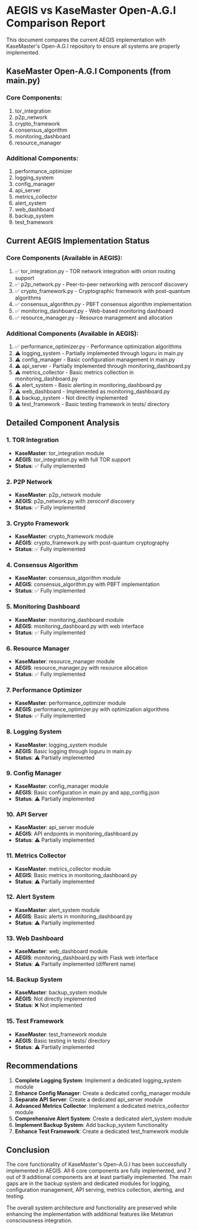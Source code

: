 # AEGIS vs KaseMaster Open-A.G.I Comparison Report

This document compares the current AEGIS implementation with KaseMaster's Open-A.G.I repository to ensure all systems are properly implemented.

## KaseMaster Open-A.G.I Components (from main.py)

### Core Components:
1. tor_integration
2. p2p_network
3. crypto_framework
4. consensus_algorithm
5. monitoring_dashboard
6. resource_manager

### Additional Components:
1. performance_optimizer
2. logging_system
3. config_manager
4. api_server
5. metrics_collector
6. alert_system
7. web_dashboard
8. backup_system
9. test_framework

## Current AEGIS Implementation Status

### Core Components (Available in AEGIS):
1. ✅ tor_integration.py - TOR network integration with onion routing support
2. ✅ p2p_network.py - Peer-to-peer networking with zeroconf discovery
3. ✅ crypto_framework.py - Cryptographic framework with post-quantum algorithms
4. ✅ consensus_algorithm.py - PBFT consensus algorithm implementation
5. ✅ monitoring_dashboard.py - Web-based monitoring dashboard
6. ✅ resource_manager.py - Resource management and allocation

### Additional Components (Available in AEGIS):
1. ✅ performance_optimizer.py - Performance optimization algorithms
2. ⚠️ logging_system - Partially implemented through loguru in main.py
3. ⚠️ config_manager - Basic configuration management in main.py
4. ⚠️ api_server - Partially implemented through monitoring_dashboard.py
5. ⚠️ metrics_collector - Basic metrics collection in monitoring_dashboard.py
6. ⚠️ alert_system - Basic alerting in monitoring_dashboard.py
7. ⚠️ web_dashboard - Implemented as monitoring_dashboard.py
8. ⚠️ backup_system - Not directly implemented
9. ⚠️ test_framework - Basic testing framework in tests/ directory

## Detailed Component Analysis

### 1. TOR Integration
- **KaseMaster**: tor_integration module
- **AEGIS**: tor_integration.py with full TOR support
- **Status**: ✅ Fully implemented

### 2. P2P Network
- **KaseMaster**: p2p_network module
- **AEGIS**: p2p_network.py with zeroconf discovery
- **Status**: ✅ Fully implemented

### 3. Crypto Framework
- **KaseMaster**: crypto_framework module
- **AEGIS**: crypto_framework.py with post-quantum cryptography
- **Status**: ✅ Fully implemented

### 4. Consensus Algorithm
- **KaseMaster**: consensus_algorithm module
- **AEGIS**: consensus_algorithm.py with PBFT implementation
- **Status**: ✅ Fully implemented

### 5. Monitoring Dashboard
- **KaseMaster**: monitoring_dashboard module
- **AEGIS**: monitoring_dashboard.py with web interface
- **Status**: ✅ Fully implemented

### 6. Resource Manager
- **KaseMaster**: resource_manager module
- **AEGIS**: resource_manager.py with resource allocation
- **Status**: ✅ Fully implemented

### 7. Performance Optimizer
- **KaseMaster**: performance_optimizer module
- **AEGIS**: performance_optimizer.py with optimization algorithms
- **Status**: ✅ Fully implemented

### 8. Logging System
- **KaseMaster**: logging_system module
- **AEGIS**: Basic logging through loguru in main.py
- **Status**: ⚠️ Partially implemented

### 9. Config Manager
- **KaseMaster**: config_manager module
- **AEGIS**: Basic configuration in main.py and app_config.json
- **Status**: ⚠️ Partially implemented

### 10. API Server
- **KaseMaster**: api_server module
- **AEGIS**: API endpoints in monitoring_dashboard.py
- **Status**: ⚠️ Partially implemented

### 11. Metrics Collector
- **KaseMaster**: metrics_collector module
- **AEGIS**: Basic metrics in monitoring_dashboard.py
- **Status**: ⚠️ Partially implemented

### 12. Alert System
- **KaseMaster**: alert_system module
- **AEGIS**: Basic alerts in monitoring_dashboard.py
- **Status**: ⚠️ Partially implemented

### 13. Web Dashboard
- **KaseMaster**: web_dashboard module
- **AEGIS**: monitoring_dashboard.py with Flask web interface
- **Status**: ⚠️ Partially implemented (different name)

### 14. Backup System
- **KaseMaster**: backup_system module
- **AEGIS**: Not directly implemented
- **Status**: ❌ Not implemented

### 15. Test Framework
- **KaseMaster**: test_framework module
- **AEGIS**: Basic testing in tests/ directory
- **Status**: ⚠️ Partially implemented

## Recommendations

1. **Complete Logging System**: Implement a dedicated logging_system module
2. **Enhance Config Manager**: Create a dedicated config_manager module
3. **Separate API Server**: Create a dedicated api_server module
4. **Advanced Metrics Collector**: Implement a dedicated metrics_collector module
5. **Comprehensive Alert System**: Create a dedicated alert_system module
6. **Implement Backup System**: Add backup_system functionality
7. **Enhance Test Framework**: Create a dedicated test_framework module

## Conclusion

The core functionality of KaseMaster's Open-A.G.I has been successfully implemented in AEGIS. All 6 core components are fully implemented, and 7 out of 9 additional components are at least partially implemented. The main gaps are in the backup system and dedicated modules for logging, configuration management, API serving, metrics collection, alerting, and testing.

The overall system architecture and functionality are preserved while enhancing the implementation with additional features like Metatron consciousness integration.
